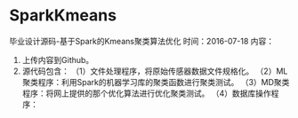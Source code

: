 # SparkKmeans
毕业设计源码-基于Spark的Kmeans聚类算法优化
时间：2016-07-18
内容：
1. 上传内容到Github。
2. 源代码包含：
（1）文件处理程序，将原始传感器数据文件规格化。
（2）ML聚类程序：利用Spark的机器学习库的聚类函数进行聚类测试。
（3）MD聚类程序：将网上提供的那个优化算法进行优化聚类测试。
（4）数据库操作程序：